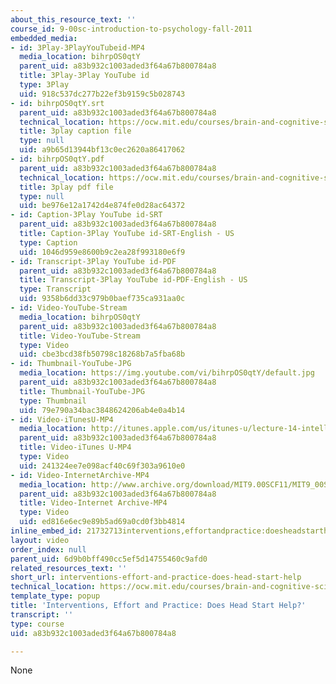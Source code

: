 ```yaml
---
about_this_resource_text: ''
course_id: 9-00sc-introduction-to-psychology-fall-2011
embedded_media:
- id: 3Play-3PlayYouTubeid-MP4
  media_location: bihrpOS0qtY
  parent_uid: a83b932c1003aded3f64a67b800784a8
  title: 3Play-3Play YouTube id
  type: 3Play
  uid: 918c537dc277b22ef3b9159c5b028743
- id: bihrpOS0qtY.srt
  parent_uid: a83b932c1003aded3f64a67b800784a8
  technical_location: https://ocw.mit.edu/courses/brain-and-cognitive-sciences/9-00sc-introduction-to-psychology-fall-2011/intelligence/interventions-effort-and-practice-does-head-start-help/bihrpOS0qtY.srt
  title: 3play caption file
  type: null
  uid: a9b65d13944bf13c0ec2620a86417062
- id: bihrpOS0qtY.pdf
  parent_uid: a83b932c1003aded3f64a67b800784a8
  technical_location: https://ocw.mit.edu/courses/brain-and-cognitive-sciences/9-00sc-introduction-to-psychology-fall-2011/intelligence/interventions-effort-and-practice-does-head-start-help/bihrpOS0qtY.pdf
  title: 3play pdf file
  type: null
  uid: be976e12a1742d4e874fe0d28ac64372
- id: Caption-3Play YouTube id-SRT
  parent_uid: a83b932c1003aded3f64a67b800784a8
  title: Caption-3Play YouTube id-SRT-English - US
  type: Caption
  uid: 1046d959e8600b9c2ea28f993180e6f9
- id: Transcript-3Play YouTube id-PDF
  parent_uid: a83b932c1003aded3f64a67b800784a8
  title: Transcript-3Play YouTube id-PDF-English - US
  type: Transcript
  uid: 9358b6dd33c979b0baef735ca931aa0c
- id: Video-YouTube-Stream
  media_location: bihrpOS0qtY
  parent_uid: a83b932c1003aded3f64a67b800784a8
  title: Video-YouTube-Stream
  type: Video
  uid: cbe3bcd38fb50798c18268b7a5fba68b
- id: Thumbnail-YouTube-JPG
  media_location: https://img.youtube.com/vi/bihrpOS0qtY/default.jpg
  parent_uid: a83b932c1003aded3f64a67b800784a8
  title: Thumbnail-YouTube-JPG
  type: Thumbnail
  uid: 79e790a34bac3848624206ab4e0a4b14
- id: Video-iTunesU-MP4
  media_location: http://itunes.apple.com/us/itunes-u/lecture-14-intelligence/id501335817?i=112593500
  parent_uid: a83b932c1003aded3f64a67b800784a8
  title: Video-iTunes U-MP4
  type: Video
  uid: 241324ee7e098acf40c69f303a9610e0
- id: Video-InternetArchive-MP4
  media_location: http://www.archive.org/download/MIT9.00SCF11/MIT9_00SCF11_lec14_300k.mp4
  parent_uid: a83b932c1003aded3f64a67b800784a8
  title: Video-Internet Archive-MP4
  type: Video
  uid: ed816e6ec9e89b5ad69a0cd0f3bb4814
inline_embed_id: 21732713interventions,effortandpractice:doesheadstarthelp?27848080
layout: video
order_index: null
parent_uid: 6d9b0bff490cc5ef5d14755460c9afd0
related_resources_text: ''
short_url: interventions-effort-and-practice-does-head-start-help
technical_location: https://ocw.mit.edu/courses/brain-and-cognitive-sciences/9-00sc-introduction-to-psychology-fall-2011/intelligence/interventions-effort-and-practice-does-head-start-help
template_type: popup
title: 'Interventions, Effort and Practice: Does Head Start Help?'
transcript: ''
type: course
uid: a83b932c1003aded3f64a67b800784a8

---
```

None